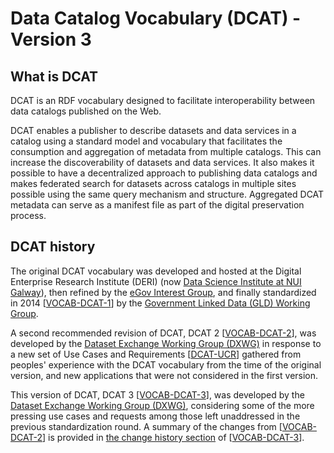 # Data Catalog Vocabulary (DCAT) - Version 3

## What is DCAT

DCAT is an RDF vocabulary designed to facilitate interoperability between data catalogs published on the Web.

DCAT enables a publisher to describe datasets and data services in a catalog using a standard model and vocabulary that facilitates the consumption and aggregation of metadata from multiple catalogs. This can increase the discoverability of datasets and data services. It also makes it possible to have a decentralized approach to publishing data catalogs and makes federated search for datasets across catalogs in multiple sites possible using the same query mechanism and structure. Aggregated DCAT metadata can serve as a manifest file as part of the digital preservation process.

## DCAT history

The original DCAT vocabulary was developed and hosted at the Digital Enterprise Research Institute (DERI) (now [Data Science Institute at NUI Galway](https://dsi.nuigalway.ie/)), then refined by the [eGov Interest Group](https://www.w3.org/egov/), and finally standardized in 2014 [[VOCAB-DCAT-1](https://www.w3.org/TR/vocab-dcat-1/)] by the [Government Linked Data (GLD) Working Group](http://www.w3.org/2011/gld/).

A second recommended revision of DCAT, DCAT 2 [[VOCAB-DCAT-2](https://www.w3.org/TR/vocab-dcat-2/)], was developed by the [Dataset Exchange Working Group (DXWG)](https://www.w3.org/2017/dxwg/) in response to a new set of Use Cases and Requirements [[DCAT-UCR](https://www.w3.org/TR/dcat-ucr/)] gathered from peoples' experience with the DCAT vocabulary from the time of the original version, and new applications that were not considered in the first version.

This version of DCAT, DCAT 3 [[VOCAB-DCAT-3](https://www.w3.org/TR/vocab-dcat-3/)], was developed by the [Dataset Exchange Working Group (DXWG)](https://www.w3.org/2017/dxwg/), considering some of the more pressing use cases and requests among those left unaddressed in the previous standardization round. A summary of the changes from [[VOCAB-DCAT-2](https://www.w3.org/TR/vocab-dcat-2/)] is provided in [the change history section](https://www.w3.org/TR/vocab-dcat-3/#changes) of [[VOCAB-DCAT-3](https://www.w3.org/TR/vocab-dcat-3/)].
